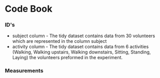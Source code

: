 # Code Book

### ID's
* subject column - The tidy dataset contains data from 30 volunteers which are represented in the column subject
* activity column - The tidy dataset contains data from 6 activities (Walking, Walking upstairs, Walking downstairs, Sitting, Standing, Laying) the volunteers preformed in the experiment. 

### Measurements 



